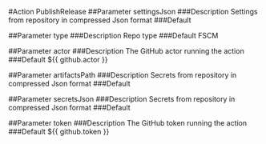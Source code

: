 #Action PublishRelease 
##Parameter settingsJson 
###Description Settings from repository in compressed Json format 
###Default  

##Parameter type 
###Description Repo type 
###Default FSCM 

##Parameter actor 
###Description The GitHub actor running the action 
###Default ${{ github.actor }} 

##Parameter artifactsPath 
###Description Secrets from repository in compressed Json format 
###Default  

##Parameter secretsJson 
###Description Secrets from repository in compressed Json format 
###Default  

##Parameter token 
###Description The GitHub token running the action 
###Default ${{ github.token }} 


